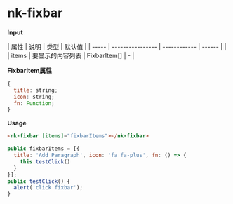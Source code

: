 # nk-fixbar

**Input**

| 属性  | 说明             | 类型         | 默认值 |
| ----- | ---------------- | ------------ | ------ |  |
| items | 要显示的内容列表 | FixbarItem[] | -      |

**FixbarItem属性**

```js
{
  title: string;
  icon: string;
  fn: Function;
}
```

**Usage**

```html
<nk-fixbar [items]="fixbarItems"></nk-fixbar>
```

```js
public fixbarItems = [{
  title: 'Add Paragraph', icon: 'fa fa-plus', fn: () => {
    this.testClick()
  }
}];
public testClick() {
  alert('click fixbar');
}
```
